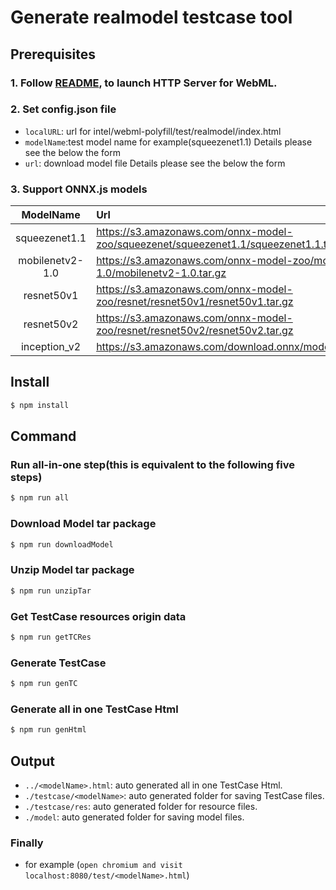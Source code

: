 # Generate realmodel testcase tool 

## Prerequisites

### 1. Follow [README](https://github.com/intel/webml-polyfill/blob/master/README.md), to launch HTTP Server for WebML.

### 2. Set config.json file

* `localURL`: url for intel/webml-polyfill/test/realmodel/index.html
* `modelName`:test model name  for example(squeezenet1.1)  Details please see the below the form           
* `url`: download model file  Details please see the below the form


### 3. Support ONNX.js models

|  ModelName |   Url   |
|  :---:  |  :---  |
|  squeezenet1.1  |   https://s3.amazonaws.com/onnx-model-zoo/squeezenet/squeezenet1.1/squeezenet1.1.tar.gz  | 
|  mobilenetv2-1.0  |   https://s3.amazonaws.com/onnx-model-zoo/mobilenet/mobilenetv2-1.0/mobilenetv2-1.0.tar.gz  |
|  resnet50v1  |   https://s3.amazonaws.com/onnx-model-zoo/resnet/resnet50v1/resnet50v1.tar.gz  |
|  resnet50v2  |   https://s3.amazonaws.com/onnx-model-zoo/resnet/resnet50v2/resnet50v2.tar.gz  |
|  inception_v2  |   https://s3.amazonaws.com/download.onnx/models/opset_9/inception_v2.tar.gz  |


## Install
```sh
$ npm install
```

## Command

### Run all-in-one step(this is equivalent to the following five steps)
```sh
$ npm run all
```

### Download Model tar package
```sh
$ npm run downloadModel
```

### Unzip Model tar package
```sh
$ npm run unzipTar
```

### Get TestCase resources origin data
```sh
$ npm run getTCRes
```

### Generate TestCase
```sh
$ npm run genTC
```

### Generate all in one TestCase Html
```sh
$ npm run genHtml
```


## Output
* `../<modelName>.html`: auto generated all in one TestCase Html.
* `./testcase/<modelName>`: auto generated folder for saving TestCase files.
* `./testcase/res`: auto generated folder for resource files.
* `./model`: auto generated folder for saving model files.



### Finally
* for example (`open chromium and visit localhost:8080/test/<modelName>.html`)
